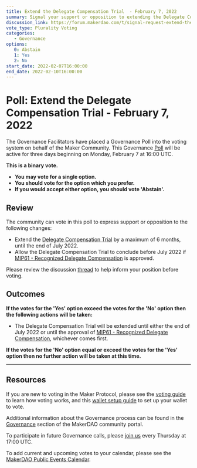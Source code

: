 ```yaml
---
title: Extend the Delegate Compensation Trial  - February 7, 2022
summary: Signal your support or opposition to extending the Delegate Compensation Trial.
discussion_link: https://forum.makerdao.com/t/signal-request-extend-the-delegate-compensation-trial/12686
vote_type: Plurality Voting
categories:
   - Governance
options:
   0: Abstain
   1: Yes
   2: No
start_date: 2022-02-07T16:00:00
end_date: 2022-02-10T16:00:00
---
```

# Poll: Extend the Delegate Compensation Trial  - February 7, 2022

The Governance Facilitators have placed a Governance Poll into the voting system on behalf of the Maker Community. This Governance [Poll](https://community-development.makerdao.com/en/learn/governance/on-chain-gov) will be active for three days beginning on Monday, February 7 at 16:00 UTC.

**This is a binary vote.** 
- **You may vote for a single option.** 
- **You should vote for the option which you prefer.**
- **If you would accept either option, you should vote 'Abstain'.**

## Review

The community can vote in this poll to express support or opposition to the following changes: 
* Extend the [Delegate Compensation Trial](https://forum.makerdao.com/t/signal-request-should-we-trial-delegate-compensation-as-described-in-mip61-over-3-months/10978) by a maximum of 6 months, until the end of July 2022.
* Allow the Delegate Compensation Trial to conclude before July 2022 if [MIP61 - Recognized Delegate Compensation](https://mips.makerdao.com/mips/details/MIP61) is approved.

Please review the discussion [thread](https://forum.makerdao.com/t/signal-request-extend-the-delegate-compensation-trial/12686) to help inform your position before voting.

## Outcomes

**If the votes for the 'Yes' option exceed the votes for the 'No' option then the following actions will be taken:**
* The Delegate Compensation Trial will be extended until either the end of July 2022 or until the approval of [MIP61 - Recognized Delegate Compensation](https://mips.makerdao.com/mips/details/MIP61), whichever comes first.

**If the votes for the 'No' option equal or exceed the votes for the 'Yes' option then no further action will be taken at this time.**

---

## Resources

If you are new to voting in the Maker Protocol, please see the [voting guide](https://community-development.makerdao.com/en/learn/governance/how-voting-works/) to learn how voting works, and this [wallet setup guide](https://community-development.makerdao.com/en/learn/governance/voting-setup/) to set up your wallet to vote.

Additional information about the Governance process can be found in the [Governance](https://community-development.makerdao.com/en/learn/governance) section of the MakerDAO community portal.

To participate in future Governance calls, please [join us](https://github.com/makerdao/community/tree/master/governance/governance-and-risk-meetings) every Thursday at 17:00 UTC.

To add current and upcoming votes to your calendar, please see the [MakerDAO Public Events Calendar](https://calendar.google.com/calendar/embed?src=makerdao.com_3efhm2ghipksegl009ktniomdk%40group.calendar.google.com&ctz=UTC&mode=week&showCalendars=0&showPrint=0).
